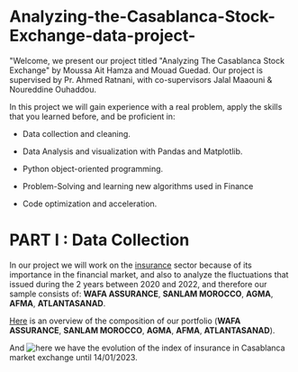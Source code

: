 # Analyzing-the-Casablanca-Stock-Exchange-data-project-


"Welcome,  we present our project titled "Analyzing The Casablanca Stock Exchange" 
by Moussa Ait Hamza and Mouad Guedad. Our project is supervised by Pr. Ahmed Ratnani, 
with co-supervisors Jalal Maaouni & Noureddine Ouhaddou. 


In this project we will gain experience with a real problem, apply the skills that you learned before, and be
proficient in:

- Data collection and cleaning.


- Data Analysis and visualization with Pandas and Matplotlib.


- Python object-oriented programming.


- Problem-Solving and learning new algorithms used in Finance


- Code optimization and acceleration.

# PART I : Data Collection 

In our project we will work on the [insurance](https://www.casablanca-bourse.com/bourseweb/indice-composition.aspx?codeIndice=ASSUR&Cat=22&IdLink=304) 
 sector because of its importance in the financial market,
and also to analyze the fluctuations that issued during the 2 years between 2020 and 2022, 
and therefore our sample consists of: **WAFA ASSURANCE**, **SANLAM MOROCCO**,  **AGMA**,  **AFMA**,  **ATLANTASANAD**. 

[Here](https://www.casablanca-bourse.com/bourseweb/indice-composition.aspx?codeIndice=ASSUR&Cat=22&IdLink=304) is an overview of the composition of our portfolio (**WAFA ASSURANCE**, **SANLAM MOROCCO**,  **AGMA**,  **AFMA**,  **ATLANTASANAD**).

And ![here](https://www.casablanca-bourse.com/bourseweb/indice-composition.aspx?codeIndice=ASSUR&Cat=22&IdLink=304) we have the evolution of the index of insurance in Casablanca market exchange until 14/01/2023.


